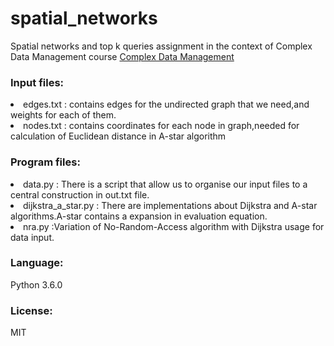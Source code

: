 # spatial_networks
Spatial networks and top k queries assignment in the context of Complex Data Management course [Complex Data Management](https://www.cs.uoi.gr/course/%CE%B4%CE%B9%CE%B1%CF%87%CE%B5%CE%AF%CF%81%CE%B9%CF%83%CE%B7-%CF%83%CF%8D%CE%BD%CE%B8%CE%B5%CF%84%CF%89%CE%BD-%CE%B4%CE%B5%CE%B4%CE%BF%CE%BC%CE%AD%CE%BD%CF%89%CE%BD/)


<h3>Input files:</h3>
   <li>  edges.txt : contains edges for the undirected graph that we need,and weights for each of them.</li>
   <li>  nodes.txt : contains coordinates for each node in graph,needed for calculation of Euclidean distance in A-star algorithm</li>

<h3>Program files:</h3>
   <li>  data.py : There is a script that allow us to organise our input files to a central construction in out.txt file.</li>
   <li>  dijkstra_a_star.py : There are implementations about Dijkstra and A-star algorithms.A-star contains a expansion in evaluation equation.</li>
   <li>  nra.py :Variation of No-Random-Access algorithm with Dijkstra usage for data input.</li>

<h3>Language:</h3>
     Python 3.6.0

<h3>License:</h3>
     MIT
